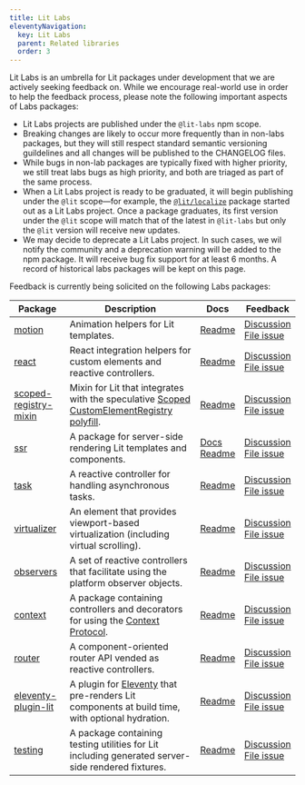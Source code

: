```yaml
---
title: Lit Labs
eleventyNavigation:
  key: Lit Labs
  parent: Related libraries
  order: 3
---
```


Lit Labs is an umbrella for Lit packages under development that we are actively seeking feedback on. While we encourage real-world use in order to help the feedback process, please note the following important aspects of Labs packages:

- Lit Labs projects are published under the `@lit-labs` npm scope.
- Breaking changes are likely to occur more frequently than in non-labs packages, but they will still respect standard semantic versioning guildelines and all changes will be published to the CHANGELOG files.
- While bugs in non-lab packages are typically fixed with higher priority, we still treat labs bugs as high priority, and both are triaged as part of the same process.
- When a Lit Labs project is ready to be graduated, it will begin publishing under the `@lit` scope—for example, the [`@lit/localize`](/docs/localization/overview/) package started out as a Lit Labs project. Once a package graduates, its first version under the `@lit` scope will match that of the latest in `@lit-labs` but only the `@lit` version will receive new updates.
- We may decide to deprecate a Lit Labs project. In such cases, we wil notify the community and a deprecation warning will be added to the npm package. It will receive bug fix support for at least 6 months. A record of historical labs packages will be kept on this page.

Feedback is currently being solicited on the following Labs packages:

| Package | Description | Docs | Feedback |
|-|-|-|-|
| [motion](https://www.npmjs.com/package/@lit-labs/motion) | Animation helpers for Lit templates. | [Readme](https://github.com/lit/lit/tree/main/packages/labs/motion#readme) | [Discussion](https://github.com/lit/lit/discussions)<br>[File issue](https://github.com/lit/lit/issues/new/choose) |
| [react](https://www.npmjs.com/package/@lit-labs/react) | React integration helpers for custom elements and reactive controllers. | [Readme](https://github.com/lit/lit/tree/main/packages/labs/react#readme) | [Discussion](https://github.com/lit/lit/discussions)<br>[File issue](https://github.com/lit/lit/issues/new/choose) |
| [scoped-registry-mixin](https://www.npmjs.com/package/@lit-labs/scoped-registry-mixin) | Mixin for Lit that integrates with the speculative [Scoped CustomElementRegistry polyfill](https://github.com/webcomponents/polyfills/tree/master/packages/scoped-custom-element-registry). | [Readme](https://github.com/lit/lit/tree/main/packages/labs/scoped-registry-mixin#readme) | [Discussion](https://github.com/lit/lit/discussions)<br>[File issue](https://github.com/lit/lit/issues/new/choose) |
| [ssr](https://www.npmjs.com/package/@lit-labs/ssr) | A package for server-side rendering Lit templates and components. | [Docs](/docs/ssr/overview)<br>[Readme](https://github.com/lit/lit/tree/main/packages/labs/ssr#readme) | [Discussion](https://github.com/lit/lit/discussions)<br>[File issue](https://github.com/lit/lit/issues/new/choose) |
| [task](https://www.npmjs.com/package/@lit-labs/task) | A reactive controller for handling asynchronous tasks. | [Readme](https://github.com/lit/lit/tree/main/packages/labs/task#readme) | [Discussion](https://github.com/lit/lit/discussions)<br>[File issue](https://github.com/lit/lit/issues/new/choose) |
| [virtualizer](https://www.npmjs.com/package/@lit-labs/virtualizer) | An element that provides viewport-based virtualization (including virtual scrolling). | [Readme](https://github.com/lit/lit/tree/main/packages/labs/virtualizer#readme) | [Discussion](https://github.com/lit/lit/discussions)<br>[File issue](https://github.com/lit/lit/issues/new/choose) |
| [observers](https://www.npmjs.com/package/@lit-labs/observers) | A set of reactive controllers that facilitate using the platform observer objects. | [Readme](https://github.com/lit/lit/tree/main/packages/labs/observers#readme) | [Discussion](https://github.com/lit/lit/discussions)<br>[File issue](https://github.com/lit/lit/issues/new/choose) |
| [context](https://www.npmjs.com/package/@lit-labs/context) | A package containing controllers and decorators for using the [Context Protocol](https://github.com/webcomponents-cg/community-protocols/blob/main/proposals/context.md). | [Readme](https://github.com/lit/lit/tree/main/packages/labs/context#readme) | [Discussion](https://github.com/lit/lit/discussions)<br>[File issue](https://github.com/lit/lit/issues/new/choose) |
| [router](https://www.npmjs.com/package/@lit-labs/router) | A component-oriented router API vended as reactive controllers. | [Readme](https://github.com/lit/lit/tree/main/packages/labs/router#readme) | [Discussion](https://github.com/lit/lit/discussions)<br>[File issue](https://github.com/lit/lit/issues/new/choose) |
| [eleventy-plugin-lit](https://www.npmjs.com/package/@lit-labs/eleventy-plugin-lit) | A plugin for [Eleventy](https://www.11ty.dev) that pre-renders Lit components at build time, with optional hydration. | [Readme](https://github.com/lit/lit/tree/main/packages/labs/eleventy-plugin-lit#readme) | [Discussion](https://github.com/lit/lit/discussions)<br>[File issue](https://github.com/lit/lit/issues/new/choose) |
| [testing](https://www.npmjs.com/package/@lit-labs/testing) | A package containing testing utilities for Lit including generated server-side rendered fixtures. | [Readme](https://github.com/lit/lit/tree/main/packages/labs/testing#readme) | [Discussion](https://github.com/lit/lit/discussions)<br>[File issue](https://github.com/lit/lit/issues/new/choose) |
